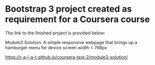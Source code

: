 # Bootstrap 3 project created as requirement for a Coursera course
The link to the finished project is provided below:

Module3 Solution: A simple responsive webpage that brings up a hamburger menu for device screen width < 768px

https://r-a-j-a-t.github.io/coursera-test-2/module3-solution/

